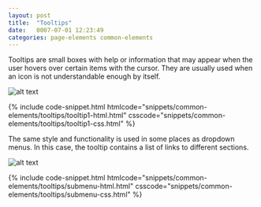 ```yaml
---
layout: post
title:  "Tooltips"
date:   0007-07-01 12:23:49
categories: page-elements common-elements
---
```


Tooltips are small boxes with help or information that may appear when the user hovers over
certain items with the cursor. They are usually used when an icon is not understandable enough by itself.

![alt text][tooltip]

<div id="code-snippet-box1" class="code-snippet-box">
  {% include code-snippet.html htmlcode="snippets/common-elements/tooltips/tooltip1-html.html" csscode="snippets/common-elements/tooltips/tooltip1-css.html" %}
</div>



The same style and functionality is used in some places as dropdown menus. In this case, the tooltip
contains a list of links to different sections.

![alt text][tooltip-menu]

<div id="code-snippet-box2" class="code-snippet-box">
  {% include code-snippet.html htmlcode="snippets/common-elements/tooltips/submenu-html.html" csscode="snippets/common-elements/tooltips/submenu-css.html" %}
</div>



[tooltip]: /gfw-style-guides/images/posts/common-elements/tooltips/07-01-tooltip.png "tooltip"
[tooltip-menu]: /gfw-style-guides/images/posts/common-elements/tooltips/07-02-tooltip-menu.png "tooltip menu"
